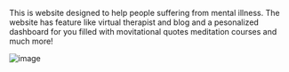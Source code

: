 This is website designed to help people suffering from mental illness.
The website has feature like virtual therapist and blog and a pesonalized dashboard for you filled with movitational quotes meditation courses and much more!


![image](https://user-images.githubusercontent.com/57269077/223696859-eb35265e-63b6-4c60-8e18-ed1c569e239b.png)

